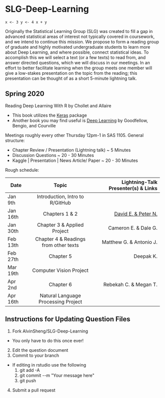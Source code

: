 # SLG-Deep-Learning
`x <- 3
y <- 4
x + y`

Originally the Statistical Learning Group (SLG) was created to fill a gap in advanced statistical areas of interest not typically covered in coursework, and we intend to continue this mission. We propose to form a reading group of graduate and highly motivated undergraduate students to learn more about Deep Learning, and where possible, connect statistical ideas. To accomplish this we will select a text (or a few texts) to read from, and answer directed questions, which we will discuss in our meetings. In an effort to better facilitate learning when the group meets one member will give a low-stakes presentation on the topic from the reading; this presentation can be thought of as a short 5-minute lightning talk. 


## Spring 2020  

Reading Deep Learning With R by Chollet and Allaire
- This book utilizes the [Keras](https://keras.rstudio.com/index.html) package
- Another book you may find useful is [Deep Learning](https://www.deeplearningbook.org/) by Goodfellow, Bengio, and Courville

Meetings roughly every other Thursday 12pm-1 in SAS 1105.  General structure:  

- Chapter Review / Presentation (Lightning talk) ~ 5 Minutes  
- Discussion Questions ~ 20 - 30 Minutes  
- Kaggle | Presentation | News Article/ Paper ~ 20 - 30 Minutes  

Rough schedule:  

| Date      | Topic                                 | Lightning-Talk Presenter(s) & Links |
| ----------|:-------------------------------------:| ----------------------------:|
| Jan 9th   | Introduction, Intro to R/GitHub       |                              |
| Jan 16th  | Chapters 1 & 2                        | [David E.   & Peter N.](https://www.youtube.com/watch?v=VAUMDCbL_9M&feature=share)        |
| Jan 30th  | Chapter 3 & Applied Project           | Cameron E. & Dale G.         |
| Feb 13th  | Chapter 4 & Readings from other texts | Matthew G. & Antonio J.      |
| Feb 27th  | Chapter 5                             | Deepak K.                    |
| Mar 19th  | Computer Vision Project               | 
| Apr 2nd   | Chapter 6                             | Rebekah C. & Megan T.        |
| Apr 16th  | Natural Language Processing Project   |                  

## Instructions for Updating Question Files
1. Fork AlvinSheng/SLG-Deep-Learning
  + You only have to do this once ever!
2. Edit the question document
3. Commit to your branch 
  + If editing in rstudio use the following
    1. git add -A
    2. git commit --m "Your message here"
    3. git push
4. Submit a pull request
